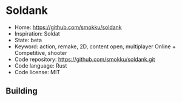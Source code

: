 # Soldank

- Home: https://github.com/smokku/soldank
- Inspiration: Soldat
- State: beta
- Keyword: action, remake, 2D, content open, multiplayer Online + Competitive, shooter
- Code repository: https://github.com/smokku/soldank.git
- Code language: Rust
- Code license: MIT

## Building
